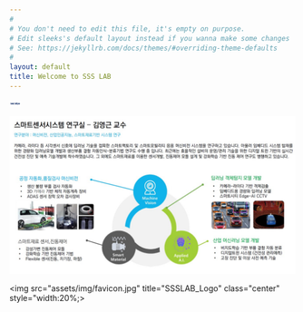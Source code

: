 ```yaml
---
#
# You don't need to edit this file, it's empty on purpose.
# Edit sleeks's default layout instead if you wanna make some changes
# See: https://jekyllrb.com/docs/themes/#overriding-theme-defaults
#
layout: default
title: Welcome to SSS LAB
---
```



<img src="assets/img/favicon.jpg" width="20px" height="10px" title="SSSLAB_Logo">

![SSSLAB](assets/img/ssslabmain.jpg)  

<img src="assets/img/favicon.jpg"  title="SSSLAB_Logo" class="center" style="width:20%;>
